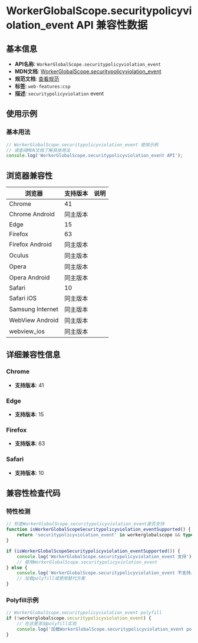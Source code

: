 # WorkerGlobalScope.securitypolicyviolation_event API 兼容性数据

## 基本信息

- **API名称**: `WorkerGlobalScope.securitypolicyviolation_event`
- **MDN文档**: [WorkerGlobalScope.securitypolicyviolation_event](https://developer.mozilla.org/docs/Web/API/WorkerGlobalScope/securitypolicyviolation_event)
- **规范文档**: [查看规范](https://w3c.github.io/webappsec-csp/#eventdef-globaleventhandlers-securitypolicyviolation)
- **标签**: `web-features:csp`
- **描述**: `securitypolicyviolation` event

## 使用示例

### 基本用法

```javascript
// WorkerGlobalScope.securitypolicyviolation_event 使用示例
// 请查阅MDN文档了解具体用法
console.log('WorkerGlobalScope.securitypolicyviolation_event API');
```

## 浏览器兼容性

| 浏览器 | 支持版本 | 说明 |
|--------|----------|------|
| Chrome | 41 |  |
| Chrome Android | 同主版本 |  |
| Edge | 15 |  |
| Firefox | 63 |  |
| Firefox Android | 同主版本 |  |
| Oculus | 同主版本 |  |
| Opera | 同主版本 |  |
| Opera Android | 同主版本 |  |
| Safari | 10 |  |
| Safari iOS | 同主版本 |  |
| Samsung Internet | 同主版本 |  |
| WebView Android | 同主版本 |  |
| webview_ios | 同主版本 |  |

## 详细兼容性信息

### Chrome

- **支持版本**: 41

### Edge

- **支持版本**: 15

### Firefox

- **支持版本**: 63

### Safari

- **支持版本**: 10

## 兼容性检查代码

### 特性检测

```javascript
// 检查WorkerGlobalScope.securitypolicyviolation_event是否支持
function isWorkerGlobalScopeSecuritypolicyviolation_eventSupported() {
    return 'securitypolicyviolation_event' in workerglobalscope && typeof workerglobalscope.securitypolicyviolation_event === 'function';
}

if (isWorkerGlobalScopeSecuritypolicyviolation_eventSupported()) {
    console.log('WorkerGlobalScope.securitypolicyviolation_event 支持');
    // 使用WorkerGlobalScope.securitypolicyviolation_event
} else {
    console.log('WorkerGlobalScope.securitypolicyviolation_event 不支持，需要polyfill');
    // 加载polyfill或使用替代方案
}
```

### Polyfill示例

```javascript
// WorkerGlobalScope.securitypolicyviolation_event polyfill
if (!workerglobalscope.securitypolicyviolation_event) {
    // 在这里添加polyfill实现
    console.log('加载WorkerGlobalScope.securitypolicyviolation_event polyfill');
}
```

